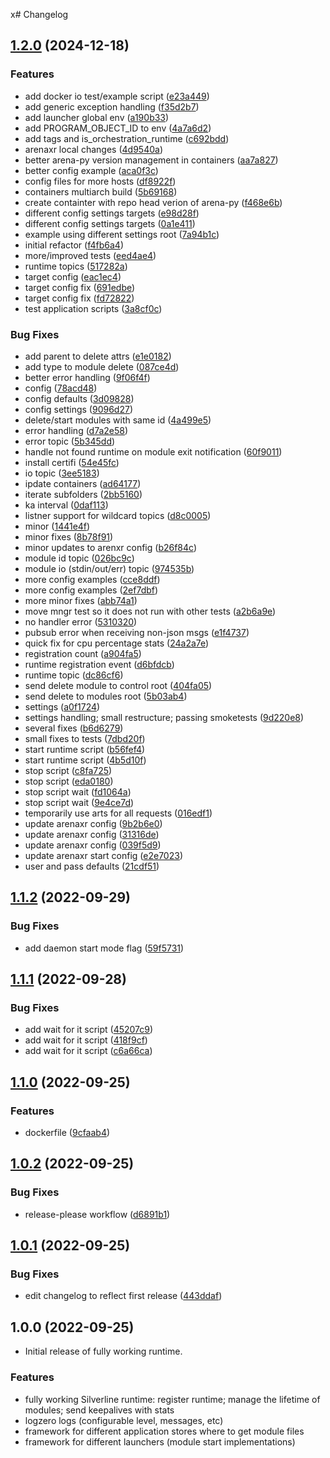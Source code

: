 x# Changelog
## [1.2.0](https://github.com/SilverLineFramework/applauncher-runtime/compare/v1.1.2...v1.2.0) (2024-12-18)


### Features

* add docker io test/example script ([e23a449](https://github.com/SilverLineFramework/applauncher-runtime/commit/e23a4495323761e2c523f74744e20ffdabbaed38))
* add generic exception handling ([f35d2b7](https://github.com/SilverLineFramework/applauncher-runtime/commit/f35d2b7344a7785206d5bea05b862acc18795797))
* add launcher global env ([a190b33](https://github.com/SilverLineFramework/applauncher-runtime/commit/a190b333b6cacc2cba3c434007b35fea0938bf29))
* add PROGRAM_OBJECT_ID to env ([4a7a6d2](https://github.com/SilverLineFramework/applauncher-runtime/commit/4a7a6d2b7ac7f0f221ef755f706586d805deb31b))
* add tags and is_orchestration_runtime ([c692bdd](https://github.com/SilverLineFramework/applauncher-runtime/commit/c692bddf8c78b9917aab983d78454180fb7e6c52))
* arenaxr local changes ([4d9540a](https://github.com/SilverLineFramework/applauncher-runtime/commit/4d9540a1f1fecef7f64fc282cec6134ee1a1a831))
* better arena-py version management in containers ([aa7a827](https://github.com/SilverLineFramework/applauncher-runtime/commit/aa7a827e8685f7c2d4be16b04f88b4b0ff4d811c))
* better config example ([aca0f3c](https://github.com/SilverLineFramework/applauncher-runtime/commit/aca0f3c4d04c79403dc3ebdd4fcd13f47c6b3f34))
* config files for more hosts ([df8922f](https://github.com/SilverLineFramework/applauncher-runtime/commit/df8922f1f5e1912f12e465bd14cf60323993fbba))
* containers multiarch build ([5b69168](https://github.com/SilverLineFramework/applauncher-runtime/commit/5b691685da37164647fb22e22bffc5d90dcd3eb2))
* create containter with repo head verion of arena-py ([f468e6b](https://github.com/SilverLineFramework/applauncher-runtime/commit/f468e6b07b93ca1116196fc348f4c15c16d3183e))
* different config settings targets ([e98d28f](https://github.com/SilverLineFramework/applauncher-runtime/commit/e98d28f175c39aff8972f2c36aa30762c24e9219))
* different config settings targets ([0a1e411](https://github.com/SilverLineFramework/applauncher-runtime/commit/0a1e411aef4c66b7fd9fe96ea6963c41f2a09cbb))
* example using different settings root ([7a94b1c](https://github.com/SilverLineFramework/applauncher-runtime/commit/7a94b1c185f145b98d080bc0c8ab9cdf6db64a84))
* initial refactor ([f4fb6a4](https://github.com/SilverLineFramework/applauncher-runtime/commit/f4fb6a48766aec8d675679cbfb66f2689735a407))
* more/improved tests ([eed4ae4](https://github.com/SilverLineFramework/applauncher-runtime/commit/eed4ae47746715991f92fd2ad93572028bb96e1d))
* runtime topics ([517282a](https://github.com/SilverLineFramework/applauncher-runtime/commit/517282a938c7ac0b93dc60d3d199c364820922ab))
* target config ([eac1ec4](https://github.com/SilverLineFramework/applauncher-runtime/commit/eac1ec4d0383e28762418d757aea224b323a5315))
* target config fix ([691edbe](https://github.com/SilverLineFramework/applauncher-runtime/commit/691edbefc0b89bb171403f62de0de64731b2c333))
* target config fix ([fd72822](https://github.com/SilverLineFramework/applauncher-runtime/commit/fd72822693aa17d7bdd3c4a7f7ea745a7e28d036))
* test application scripts ([3a8cf0c](https://github.com/SilverLineFramework/applauncher-runtime/commit/3a8cf0c0d3738a0b531e6eb670ea4808f8a9266a))


### Bug Fixes

* add parent to delete attrs ([e1e0182](https://github.com/SilverLineFramework/applauncher-runtime/commit/e1e018292dc8b121f65093ba8218aa549b5c15a0))
* add type to module delete ([087ce4d](https://github.com/SilverLineFramework/applauncher-runtime/commit/087ce4d5df3a0d78767d0666bf95edf6244bdcc5))
* better error handling ([9f06f4f](https://github.com/SilverLineFramework/applauncher-runtime/commit/9f06f4fab5ecc4030cf85c5c99baf99b37c538bb))
* config ([78acd48](https://github.com/SilverLineFramework/applauncher-runtime/commit/78acd488cd44f4bc6b387c097c521a156dd45904))
* config defaults ([3d09828](https://github.com/SilverLineFramework/applauncher-runtime/commit/3d09828ce33250f677efcb06d5f5d11584a3dcff))
* config settings ([9096d27](https://github.com/SilverLineFramework/applauncher-runtime/commit/9096d27fc9c72963719d265f8a7f7567046aaa89))
* delete/start modules with same id ([4a499e5](https://github.com/SilverLineFramework/applauncher-runtime/commit/4a499e5fbb51ecd91f18bf2c2944098f31a501cc))
* error handling ([d7a2e58](https://github.com/SilverLineFramework/applauncher-runtime/commit/d7a2e58b82385b633f017b3a418034f66ae0a209))
* error topic ([5b345dd](https://github.com/SilverLineFramework/applauncher-runtime/commit/5b345dde5ee8528da4f15e76548f4fd860de1823))
* handle not found runtime on module exit notification ([60f9011](https://github.com/SilverLineFramework/applauncher-runtime/commit/60f9011d0aaca67f1781b307131c70dc64ad3dad))
* install certifi ([54e45fc](https://github.com/SilverLineFramework/applauncher-runtime/commit/54e45fc7db3c60a79b07b273b9f704190155c6e3))
* io topic ([3ee5183](https://github.com/SilverLineFramework/applauncher-runtime/commit/3ee5183838679985f1e4dcf16a6c04e8d6cd848e))
* ipdate containers ([ad64177](https://github.com/SilverLineFramework/applauncher-runtime/commit/ad641776e5a8dc4a963acbfd460e3565eb2a4054))
* iterate subfolders ([2bb5160](https://github.com/SilverLineFramework/applauncher-runtime/commit/2bb5160f0b59c4ad54cdf598448c771bd61f5f3c))
* ka interval ([0daf113](https://github.com/SilverLineFramework/applauncher-runtime/commit/0daf113fdf59b451c60eb87b2c2cb5f286e9e7ab))
* listner support for wildcard topics ([d8c0005](https://github.com/SilverLineFramework/applauncher-runtime/commit/d8c0005b5f1a7afd9c18b8265a05fae6105c40f4))
* minor ([1441e4f](https://github.com/SilverLineFramework/applauncher-runtime/commit/1441e4f60852868dbe29a682af4358d897cc67ce))
* minor fixes ([8b78f91](https://github.com/SilverLineFramework/applauncher-runtime/commit/8b78f9188fa44cf7fa4d120949d1354bb6373450))
* minor updates to arenxr config ([b26f84c](https://github.com/SilverLineFramework/applauncher-runtime/commit/b26f84c75da621719116be0753807b5bd587a55c))
* module id topic ([026bc9c](https://github.com/SilverLineFramework/applauncher-runtime/commit/026bc9cc9e869a69eceb22f303d24da60f2f6910))
* module io (stdin/out/err) topic ([974535b](https://github.com/SilverLineFramework/applauncher-runtime/commit/974535be8c611bfaed4117d7c458ed2df14e3b52))
* more config examples ([cce8ddf](https://github.com/SilverLineFramework/applauncher-runtime/commit/cce8ddf5114df442fc725d6ba165648ba61944a9))
* more config examples ([2ef7dbf](https://github.com/SilverLineFramework/applauncher-runtime/commit/2ef7dbf776b55dccd266f33af5193e7c5b44ca70))
* more minor fixes ([abb74a1](https://github.com/SilverLineFramework/applauncher-runtime/commit/abb74a10f1c869e1b73125cf907e43f70ad5dd3b))
* move mngr test so it does not run with other tests ([a2b6a9e](https://github.com/SilverLineFramework/applauncher-runtime/commit/a2b6a9e82f7f408f012213237a3a94080e390e8f))
* no handler error ([5310320](https://github.com/SilverLineFramework/applauncher-runtime/commit/5310320f199fe2661c6f3f3cdf00f76d1ac7b117))
* pubsub error when receiving non-json msgs ([e1f4737](https://github.com/SilverLineFramework/applauncher-runtime/commit/e1f47377f7f68548c1e8d442ca359c0ea4b79ce3))
* quick fix for cpu percentage stats ([24a2a7e](https://github.com/SilverLineFramework/applauncher-runtime/commit/24a2a7edc97e2dd6a0e8eff8c4b9e68be1919fde))
* registration count ([a904fa5](https://github.com/SilverLineFramework/applauncher-runtime/commit/a904fa5e83a00b5c7512f0a62a0ead2b464b2766))
* runtime registration event ([d6bfdcb](https://github.com/SilverLineFramework/applauncher-runtime/commit/d6bfdcbaf7fdc4d94492a7dfe77dab35d34f599d))
* runtime topic ([dc86cf6](https://github.com/SilverLineFramework/applauncher-runtime/commit/dc86cf612a219eaa9a834d9cb34f586672d04420))
* send delete module to control root ([404fa05](https://github.com/SilverLineFramework/applauncher-runtime/commit/404fa05a6b5e5736af2c5eee640a5aa583e5b78d))
* send delete to modules root ([5b03ab4](https://github.com/SilverLineFramework/applauncher-runtime/commit/5b03ab439179aa3fb0832dd1bfc8f5178d805f49))
* settings ([a0f1724](https://github.com/SilverLineFramework/applauncher-runtime/commit/a0f172451726d2ce6772182f90f597bb4812ddd7))
* settings handling; small restructure; passing smoketests ([9d220e8](https://github.com/SilverLineFramework/applauncher-runtime/commit/9d220e852d973ad4a6c5e3a74a9b1ca9ea062dac))
* several fixes ([b6d6279](https://github.com/SilverLineFramework/applauncher-runtime/commit/b6d6279738319142ad0b230f08e34500f8abcd64))
* small fixes to tests ([7dbd20f](https://github.com/SilverLineFramework/applauncher-runtime/commit/7dbd20fd785edfc64ae31e558eece2ef3d58607c))
* start runtime script ([b56fef4](https://github.com/SilverLineFramework/applauncher-runtime/commit/b56fef46fd4cbefde555460ac8411e59374a479b))
* start runtime script ([4b5d10f](https://github.com/SilverLineFramework/applauncher-runtime/commit/4b5d10f8046ae70d6eda9d6eaa755c6876bec585))
* stop script ([c8fa725](https://github.com/SilverLineFramework/applauncher-runtime/commit/c8fa7257b2d57fbc8bd8511921fe1d9b89de1979))
* stop script ([eda0180](https://github.com/SilverLineFramework/applauncher-runtime/commit/eda018037465486188ccc379e1e43fa54a4f5c58))
* stop script wait ([fd1064a](https://github.com/SilverLineFramework/applauncher-runtime/commit/fd1064aa3f53bcdf65e96b663a0dc8d3363f561c))
* stop script wait ([9e4ce7d](https://github.com/SilverLineFramework/applauncher-runtime/commit/9e4ce7db573b52509c783aef5f9af7cd134c8b81))
* temporarily use arts for all requests ([016edf1](https://github.com/SilverLineFramework/applauncher-runtime/commit/016edf1f4f34753803a98bd20e0782fd8ef7e5e8))
* update arenaxr config ([9b2b6e0](https://github.com/SilverLineFramework/applauncher-runtime/commit/9b2b6e05b1ba5f5ce8d2e0d1ceea003b36f81fa1))
* update arenaxr config ([31316de](https://github.com/SilverLineFramework/applauncher-runtime/commit/31316de4a145940d29359ded1323f30522d926b7))
* update arenaxr config ([039f5d9](https://github.com/SilverLineFramework/applauncher-runtime/commit/039f5d9ca09dbbd703686e181a51ad3316a3b822))
* update arenaxr start config ([e2e7023](https://github.com/SilverLineFramework/applauncher-runtime/commit/e2e7023904745823f9005ad8ae6551442b0afe82))
* user and pass defaults ([21cdf51](https://github.com/SilverLineFramework/applauncher-runtime/commit/21cdf5109a96885361848fa65eccf82d51fd5ba7))

## [1.1.2](https://github.com/SilverLineFramework/sideload-runtime/compare/v1.1.1...v1.1.2) (2022-09-29)


### Bug Fixes

* add daemon start mode flag ([59f5731](https://github.com/SilverLineFramework/sideload-runtime/commit/59f573103dddc17440b09c1517d90ac5fcb5f6b8))

## [1.1.1](https://github.com/SilverLineFramework/sideload-runtime/compare/v1.1.0...v1.1.1) (2022-09-28)


### Bug Fixes

* add wait for it script ([45207c9](https://github.com/SilverLineFramework/sideload-runtime/commit/45207c986d1031056b1017eba832006ca7da0284))
* add wait for it script ([418f9cf](https://github.com/SilverLineFramework/sideload-runtime/commit/418f9cf877bacff08430bcbc96931144ff97b654))
* add wait for it script ([c6a66ca](https://github.com/SilverLineFramework/sideload-runtime/commit/c6a66caa217bbec386603e8156b3268b58686fa3))

## [1.1.0](https://github.com/SilverLineFramework/sideload-runtime/compare/v1.0.2...v1.1.0) (2022-09-25)


### Features

* dockerfile ([9cfaab4](https://github.com/SilverLineFramework/sideload-runtime/commit/9cfaab4d262f84615f6c04a944573f57a81d4bce))

## [1.0.2](https://github.com/SilverLineFramework/sideload-runtime/compare/v1.0.1...v1.0.2) (2022-09-25)


### Bug Fixes

* release-please workflow ([d6891b1](https://github.com/SilverLineFramework/sideload-runtime/commit/d6891b10931bd3269b32cbf69a6581b755bc7901))

## [1.0.1](https://github.com/SilverLineFramework/sideload-runtime/compare/v1.0.0...v1.0.1) (2022-09-25)


### Bug Fixes

* edit changelog to reflect first release ([443ddaf](https://github.com/SilverLineFramework/sideload-runtime/commit/443ddaf05adda0c8d1a1058b30f2ebc424f4d8b9))

## 1.0.0 (2022-09-25)

* Initial release of fully working runtime.

### Features

* fully working Silverline runtime: register runtime; manage the lifetime of modules; send keepalives with stats
* logzero logs (configurable level, messages, etc)
* framework for different application stores where to get module files
* framework for different launchers (module start implementations)
